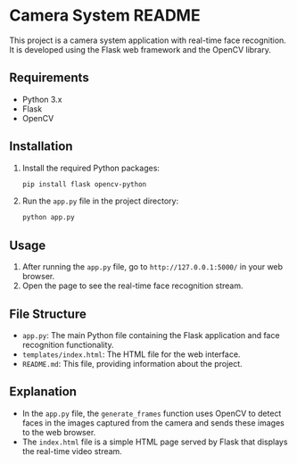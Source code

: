 # Camera System README

This project is a camera system application with real-time face recognition. It is developed using the Flask web framework and the OpenCV library.

## Requirements

- Python 3.x
- Flask
- OpenCV

## Installation

1. Install the required Python packages:
    ```bash
    pip install flask opencv-python
    ```

2. Run the `app.py` file in the project directory:
    ```bash
    python app.py
    ```

## Usage

1. After running the `app.py` file, go to `http://127.0.0.1:5000/` in your web browser.
2. Open the page to see the real-time face recognition stream.

## File Structure

- `app.py`: The main Python file containing the Flask application and face recognition functionality.
- `templates/index.html`: The HTML file for the web interface.
- `README.md`: This file, providing information about the project.

## Explanation

- In the `app.py` file, the `generate_frames` function uses OpenCV to detect faces in the images captured from the camera and sends these images to the web browser.
- The `index.html` file is a simple HTML page served by Flask that displays the real-time video stream.
